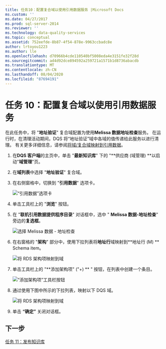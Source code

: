 ```yaml
---
title: 任务10：配置复合域以使用引用数据服务 |Microsoft Docs
ms.custom: ''
ms.date: 04/27/2017
ms.prod: sql-server-2014
ms.reviewer: ''
ms.technology: data-quality-services
ms.topic: conceptual
ms.assetid: 752eefde-8b87-4f54-878e-9963ccbadc8e
author: lrtoyou1223
ms.author: lle
ms.openlocfilehash: d70966b4cde110540bf5008eda4e3151fe32f28d
ms.sourcegitcommit: ad4d92dce894592a259721a1571b1d8736abacdb
ms.translationtype: MT
ms.contentlocale: zh-CN
ms.lasthandoff: 08/04/2020
ms.locfileid: "87694191"
---
```

# <a name="task-10-configuring-composite-domain-to-use-reference-data-service"></a>任务 10：配置复合域以使用引用数据服务
  在此任务中，将 "**地址验证**" 复合域配置为使用**Melissa 数据地址检查**服务。 在运行时，在清理活动期间，DQS 将“地址验证”域中各域的值传递给此服务以进行清理。 有关更多详细信息，请参阅[将域/复合域映射到引用数据](https://msdn.microsoft.com/library/hh213030.aspx)。  
  
1.  在**DQS 客户端**的主页中，单击 "**最新知识库**" 下的 "**供应商 (域管理) **以启动"**域管理**"页。  
  
2.  在**域列表**中选择 "**地址验证**" 复合域。  
  
3.  在右侧窗格中，切换到 "**引用数据**" 选项卡。  
  
     ![“引用数据”选项卡](../../2014/tutorials/media/et-configuringcdtouserds-01.jpg "“引用数据”选项卡")  
  
4.  单击工具栏上的 "**浏览**" 按钮。  
  
5.  在 "**联机引用数据提供程序目录**" 对话框中，选中 " **Melissa 数据-地址检查**" 旁边的**复选框**。  
  
     ![选择 Melissa 数据 - 地址检查](../../2014/tutorials/media/et-configuringcdtouserds-02.jpg "选择 Melissa 数据 - 地址检查")  
  
6.  在右窗格的 "**架构**" 部分中，使用下拉列表将**地址行**域映射到**地址行 (M) ** Schema item。  
  
     ![将 RDS 架构项映射到域](../../2014/tutorials/media/et-configuringcdtouserds-03.jpg "将 RDS 架构项映射到域")  
  
7.  单击工具栏上的 "**添加架构项" ("+) ** " 按钮，在列表中创建一个条目。  
  
     ![“添加架构项”工具栏按钮](../../2014/tutorials/media/et-configuringcdtouserds-04.jpg "“添加架构项”工具栏按钮")  
  
8.  通过使用下图中所示的下拉列表，映射以下 DQS 域。  
  
     ![将 RDS 架构项映射到域](../../2014/tutorials/media/et-configuringcdtouserds-05.jpg "将 RDS 架构项映射到域")  
  
9. 单击 **“确定”** 关闭对话框。  
  
## <a name="next-step"></a>下一步  
 [任务 11：发布知识库](../../2014/tutorials/task-11-publishing-the-knowledge-base.md)  
  
  
